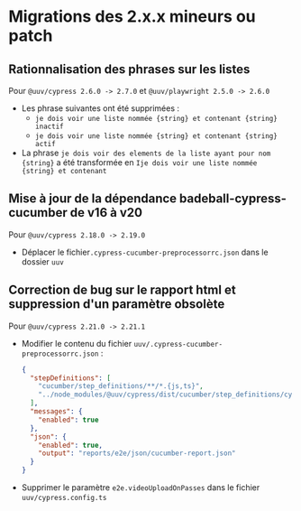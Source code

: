 # Migrations des 2.x.x mineurs ou patch

## Rationnalisation des phrases sur les listes
Pour `@uuv/cypress 2.6.0 -> 2.7.0` et `@uuv/playwright 2.5.0 -> 2.6.0`
- Les phrase suivantes ont été supprimées :
  - `je dois voir une liste nommée {string} et contenant {string} inactif`
  - `je dois voir une liste nommée {string} et contenant {string} actif`
- La phrase `je dois voir des elements de la liste ayant pour nom {string}` a été transformée en `Ije dois voir une liste nommée {string} et contenant`

## Mise à jour de la dépendance badeball-cypress-cucumber de v16 à v20
Pour `@uuv/cypress 2.18.0 -> 2.19.0`
- Déplacer le fichier`.cypress-cucumber-preprocessorrc.json` dans le dossier `uuv`

## Correction de bug sur le rapport html et suppression d'un paramètre obsolète
Pour `@uuv/cypress 2.21.0 -> 2.21.1`
- Modifier le contenu du fichier `uuv/.cypress-cucumber-preprocessorrc.json` :
  ```json
  {
    "stepDefinitions": [
      "cucumber/step_definitions/**/*.{js,ts}",
      "../node_modules/@uuv/cypress/dist/cucumber/step_definitions/cypress/{generated,unsafe}/**/*.{js,ts}"
    ],
    "messages": {
      "enabled": true
    },
    "json": {
      "enabled": true,
      "output": "reports/e2e/json/cucumber-report.json"
    }
  }
  ```
- Supprimer le paramètre `e2e.videoUploadOnPasses` dans le fichier `uuv/cypress.config.ts`
